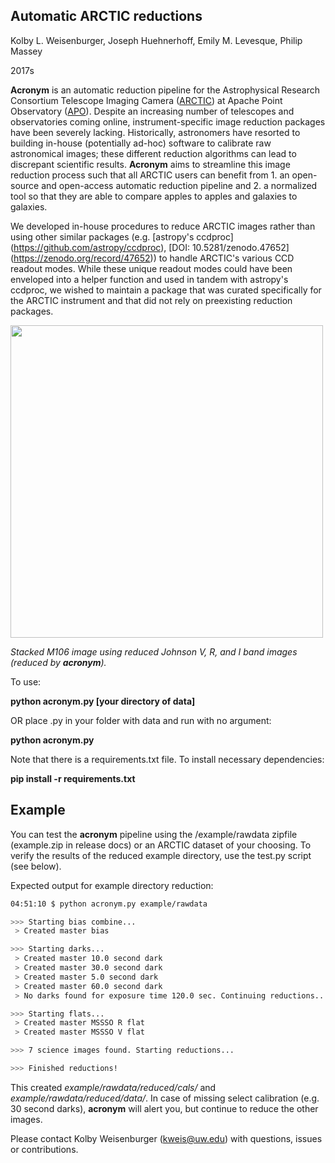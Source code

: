 ## Automatic ARCTIC reductions
Kolby L. Weisenburger, Joseph Huehnerhoff, Emily M. Levesque, Philip Massey

2017s

**Acronym** is an automatic reduction pipeline for the Astrophysical Research Consortium Telescope Imaging Camera ([ARCTIC](http://www.apo.nmsu.edu/arc35m/Instruments/ARCTIC/)) at Apache Point Observatory ([APO](http://www.apo.nmsu.edu/)). Despite an increasing number of telescopes and observatories coming online, instrument-specific image reduction packages have been severely lacking. Historically, astronomers have resorted to building in-house (potentially ad-hoc) software to calibrate raw astronomical images; these different reduction algorithms can lead to discrepant scientific results. **Acronym** aims to streamline this image reduction process such that all ARCTIC users can benefit from 1. an open-source and open-access automatic reduction pipeline and 2. a normalized tool so that they are able to compare apples to apples and galaxies to galaxies. 

We developed in-house procedures to reduce ARCTIC images rather than using other similar packages (e.g. [astropy's ccdproc] (https://github.com/astropy/ccdproc), [DOI: 10.5281/zenodo.47652] (https://zenodo.org/record/47652)) to handle ARCTIC's various CCD readout modes. While these unique readout modes could have been enveloped into a helper function and used in tandem with astropy's ccdproc, we wished to maintain a package that was curated specifically for the ARCTIC instrument and that did not rely on preexisting reduction packages.

<img src="https://github.com/kweis/acronym/blob/master/docs/Aligned_m106.png" width="500" height="500" align="middle"/>

_Stacked M106 image using reduced Johnson V, R, and I band images (reduced by **acronym**)._


To use:

**python acronym.py [your directory of data]**

OR place .py in your folder with data and run with no argument:

**python acronym.py**

Note that there is a requirements.txt file. To install necessary dependencies:

**pip install -r requirements.txt**

## Example

You can test the **acronym** pipeline using the /example/rawdata zipfile (example.zip in release docs) or an ARCTIC dataset of your choosing. To verify the results of the reduced example directory, use the test.py script (see below).


Expected output for example directory reduction:

  ```bash
04:51:10 $ python acronym.py example/rawdata

 >>> Starting bias combine...
   > Created master bias

 >>> Starting darks...
   > Created master 10.0 second dark
   > Created master 30.0 second dark
   > Created master 5.0 second dark
   > Created master 60.0 second dark
   > No darks found for exposure time 120.0 sec. Continuing reductions...

 >>> Starting flats...
   > Created master MSSSO R flat
   > Created master MSSSO V flat

 >>> 7 science images found. Starting reductions...

 >>> Finished reductions! 
  ```
  
  This created _example/rawdata/reduced/cals/_ and _example/rawdata/reduced/data/_. In case of missing select calibration (e.g. 30 second darks), **acronym** will alert you, but continue to reduce the other images. 
  

Please contact Kolby Weisenburger (kweis@uw.edu) with questions, issues or contributions. 